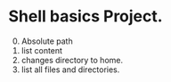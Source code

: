 # Shell basics Project.
0. Absolute path
1. list content
2. changes directory to home.
3. list all files and directories.
